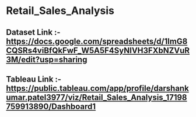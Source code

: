 # Retail_Sales_Analysis

## Dataset Link :- https://docs.google.com/spreadsheets/d/1lmG8CQSRs4viBfQkFwF_W5A5F4SyNIVH3FXbNZVuR3M/edit?usp=sharing

## Tableau Link :-https://public.tableau.com/app/profile/darshankumar.patel3977/viz/Retail_Sales_Analysis_17198759913890/Dashboard1
